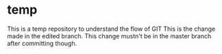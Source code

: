 # temp
This is a temp repository to understand the flow of GIT
This is the change made in the edited branch. This change mustn't be in the master branch after committing though.
